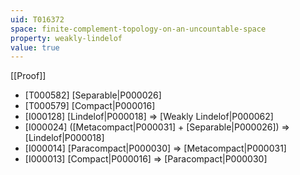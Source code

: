 ```yaml
---
uid: T016372
space: finite-complement-topology-on-an-uncountable-space
property: weakly-lindelof
value: true
---
```

[[Proof]]

* [T000582] [Separable|P000026]
* [T000579] [Compact|P000016]
* [I000128] [Lindelof|P000018] => [Weakly Lindelof|P000062]
* [I000024] ([Metacompact|P000031] + [Separable|P000026]) => [Lindelof|P000018]
* [I000014] [Paracompact|P000030] => [Metacompact|P000031]
* [I000013] [Compact|P000016] => [Paracompact|P000030]

